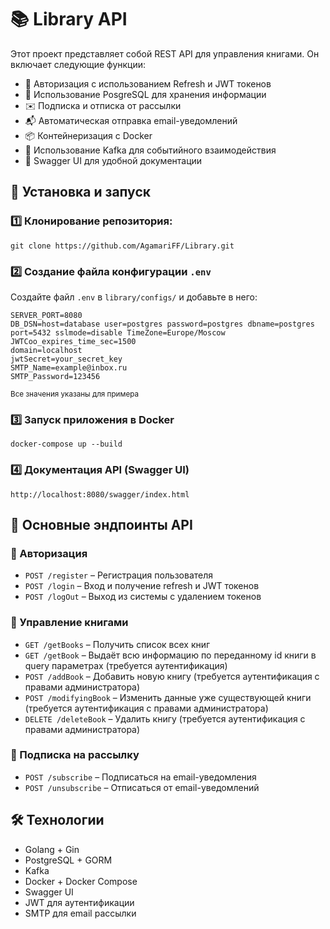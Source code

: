 # 📚 Library API

Этот проект представляет собой REST API для управления книгами. Он включает следующие функции:

- 🔑 Авторизация с использованием Refresh и JWT токенов
- 🐘 Использование PosgreSQL для хранения информации
- ✉️ Подписка и отписка от рассылки
- 📬 Автоматическая отправка email-уведомлений
- 📦 Контейнеризация с Docker
- 🔄 Использование Kafka для событийного взаимодействия
- 📖 Swagger UI для удобной документации

## 🚀 Установка и запуск

### 1️⃣ Клонирование репозитория:
`git clone https://github.com/AgamariFF/Library.git`


### 2️⃣ Создание файла конфигурации `.env`
Создайте файл `.env` в `library/configs/` и добавьте в него:
```
SERVER_PORT=8080
DB_DSN=host=database user=postgres password=postgres dbname=postgres port=5432 sslmode=disable TimeZone=Europe/Moscow
JWTCoo_expires_time_sec=1500
domain=localhost
jwtSecret=your_secret_key
SMTP_Name=example@inbox.ru
SMTP_Password=123456
```
<sub>Все значения указаны для примера<sub>

### 3️⃣ Запуск приложения в Docker

`docker-compose up --build`

### 4️⃣ Документация API (Swagger UI)

`http://localhost:8080/swagger/index.html`

## 📌 Основные эндпоинты API

### 🔹 Авторизация
- `POST /register` – Регистрация пользователя
- `POST /login` – Вход и получение refresh и JWT токенов
- `POST /logOut` – Выход из системы с удалением токенов

### 🔹 Управление книгами
- `GET /getBooks` – Получить список всех книг
- `GET /getBook` – Выдаёт всю информацию по переданному id книги в query параметрах (требуется аутентификация)
- `POST /addBook` – Добавить новую книгу (требуется аутентификация с правами администратора)
- `POST /modifyingBook` – Изменить данные уже существующей книги (требуется аутентификация с правами администратора)
- `DELETE /deleteBook` – Удалить книгу (требуется аутентификация с правами администратора)

### 🔹 Подписка на рассылку
- `POST /subscribe` – Подписаться на email-уведомления
- `POST /unsubscribe` – Отписаться от email-уведомлений

## 🛠 Технологии
- Golang + Gin
- PostgreSQL + GORM
- Kafka
- Docker + Docker Compose
- Swagger UI
- JWT для аутентификации
- SMTP для email рассылки